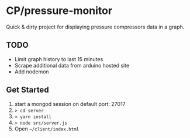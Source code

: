 # CP/pressure-monitor

Quick & dirty project for displaying pressure compressors data in a graph.

## TODO
* Limit graph history to last 15 minutes
* Scrape additional data from arduino hosted site
* Add nodemon

## Get Started
1. start a mongod session on default port: 27017
1. `> cd server`
1. `> yarn install`
1. `> node src/server.js`
1. Open `~/client/index.html`